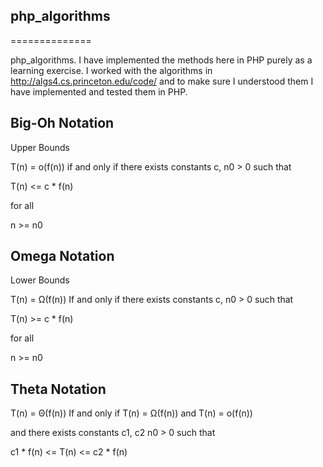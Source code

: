 ## php_algorithms
==============

php_algorithms. I have implemented the methods here in PHP purely as a learning exercise.
I worked with the algorithms in http://algs4.cs.princeton.edu/code/ and to make sure I understood
them I have implemented and tested them in PHP.



## Big-Oh Notation

Upper Bounds

T(n) = o(f(n)) if and only if there exists constants c, n0 > 0 such that

T(n) <= c * f(n)

for all

n >= n0


## Omega Notation

Lower Bounds

T(n) = Ω(f(n)) If and only if there exists constants c, n0 > 0 such that

T(n) >= c * f(n)

for all

n >= n0


## Theta Notation

T(n) = Θ(f(n)) If and only if T(n) = Ω(f(n)) and T(n) = o(f(n))

and there exists constants c1, c2 n0 > 0 such that

 c1 * f(n) <= T(n) <= c2 * f(n)



